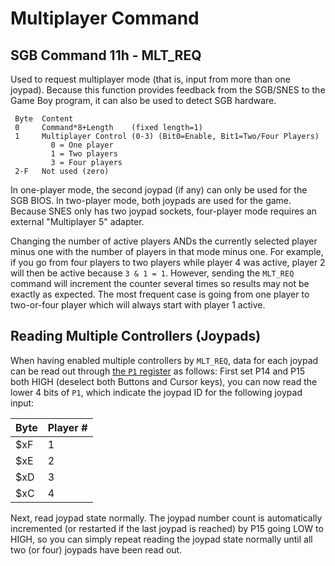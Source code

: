 # Multiplayer Command

## SGB Command 11h - MLT_REQ

Used to request multiplayer mode (that is, input from more than one joypad).
Because this function provides feedback from the SGB/SNES to the Game
Boy program, it can also be used to detect SGB hardware.

```
 Byte  Content
 0     Command*8+Length    (fixed length=1)
 1     Multiplayer Control (0-3) (Bit0=Enable, Bit1=Two/Four Players)
         0 = One player
         1 = Two players
         3 = Four players
 2-F   Not used (zero)
```

In one-player mode, the second joypad (if any) can only be used for
the SGB BIOS. In two-player mode, both joypads are used for the game.
Because SNES only has two joypad sockets, four-player mode requires an
external "Multiplayer 5" adapter.

Changing the number of active players ANDs the currently selected player
minus one with the number of players in that mode minus one. For example,
if you go from four players to two players while player 4 was active,
player 2 will then be active because `3 & 1 = 1`. However, sending the
`MLT_REQ` command will increment the counter several times so results may
not be exactly as expected. The most frequent case is going from one
player to two-or-four player which will always start with player 1
active.

## Reading Multiple Controllers (Joypads)

When having enabled multiple controllers by `MLT_REQ`, data for each
joypad can be read out through [the `P1` register](<#FF00 - P1/JOYP - Joypad (R/W)>) as follows: First
set P14 and P15 both HIGH (deselect both Buttons and Cursor keys), you
can now read the lower 4 bits of `P1`, which indicate the joypad ID for
the following joypad input:

Byte | Player \#
-----|-----------
 $xF | 1
 $xE | 2
 $xD | 3
 $xC | 4

Next, read joypad state normally. The joypad number count is automatically incremented (or restarted if the last joypad is reached) by P15 going LOW to HIGH, so you can simply repeat reading the joypad state normally until all two (or four) joypads have been read out.
